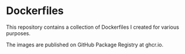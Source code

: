# Dockerfiles

This repository contains a collection of Dockerfiles I created for various purposes.

The images are published on GitHub Package Registry at ghcr.io.
